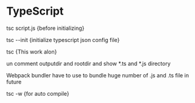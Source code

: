 # TypeScript

tsc script.js {before initializing}

tsc --init {initialize typescript json config file}


tsc {This work alon}

un comment outputdir and rootdir  and show *.ts and *.js directory

Webpack bundler have to use to bundle huge number of .js and .ts file in future


tsc -w  {for auto compile}
